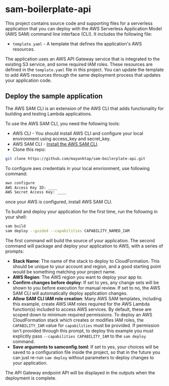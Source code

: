 # sam-boilerplate-api

This project contains source code and supporting files for a serverless application that you can deploy with the AWS Serverless Application Model (AWS SAM) command line interface (CLI). It includes the following file:

- `template.yaml` - A template that defines the application's AWS resources.

The application uses an AWS API Gateway service that is integrated to the existing S3 service, and some required IAM roles. These resources are defined in the `template.yaml` file in this project. You can update the template to add AWS resources through the same deployment process that updates your application code.

## Deploy the sample application

The AWS SAM CLI is an extension of the AWS CLI that adds functionality for building and testing Lambda applications.

To use the AWS SAM CLI, you need the following tools:

* AWS CLI - You should install AWS CLI and configure your local environment using access_key and secret_key.
* AWS SAM CLI - [Install the AWS SAM CLI](https://docs.aws.amazon.com/serverless-application-model/latest/developerguide/serverless-sam-cli-install.html).
* Clone this repo: 
```bash
git clone https://github.com/mayanktap/sam-boilerplate-api.git
``` 
To configure aws credentials in your local envrionment, use following command: 

```bash
aws configure
AWS Access Key ID: ____
AWS Secret Access Key: ____
```

once your AWS is configured, install AWS SAM CLI.

To build and deploy your application for the first time, run the following in your shell:

```bash
sam build
sam deploy --guided --capabilities CAPABILITY_NAMED_IAM
```

The first command will build the source of your application. The second command will package and deploy your application to AWS, with a series of prompts:

* **Stack Name**: The name of the stack to deploy to CloudFormation. This should be unique to your account and region, and a good starting point would be something matching your project name.
* **AWS Region**: The AWS region you want to deploy your app to.
* **Confirm changes before deploy**: If set to yes, any change sets will be shown to you before execution for manual review. If set to no, the AWS SAM CLI will automatically deploy application changes.
* **Allow SAM CLI IAM role creation**: Many AWS SAM templates, including this example, create AWS IAM roles required for the AWS Lambda function(s) included to access AWS services. By default, these are scoped down to minimum required permissions. To deploy an AWS CloudFormation stack which creates or modifies IAM roles, the `CAPABILITY_IAM` value for `capabilities` must be provided. If permission isn't provided through this prompt, to deploy this example you must explicitly pass `--capabilities CAPABILITY_IAM` to the `sam deploy` command.
* **Save arguments to samconfig.toml**: If set to yes, your choices will be saved to a configuration file inside the project, so that in the future you can just re-run `sam deploy` without parameters to deploy changes to your application.

The API Gateway endpoint API will be displayed in the outputs when the deployment is complete.
